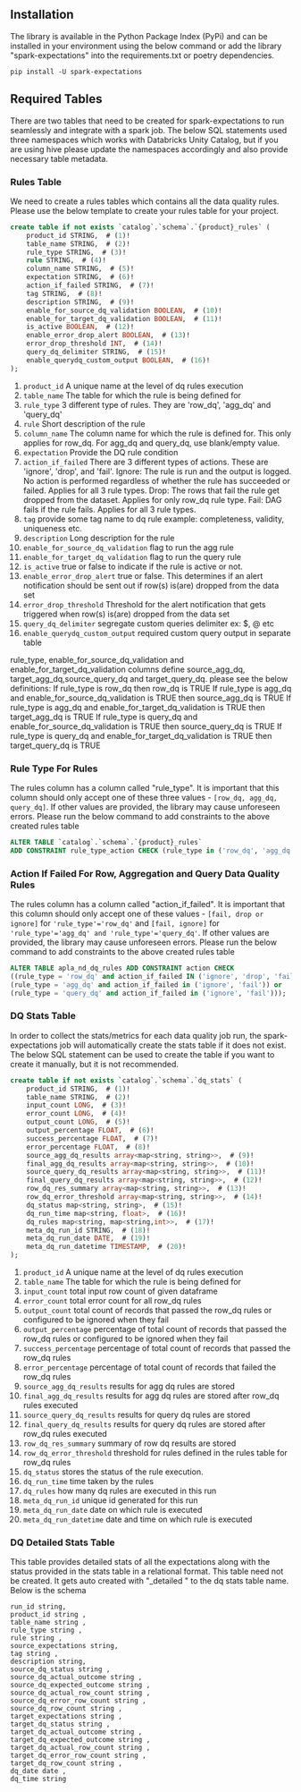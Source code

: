 ## Installation
The library is available in the Python Package Index (PyPi) and can be installed in your environment using the below command or 
 add the library "spark-expectations" into the requirements.txt or poetry dependencies.

```shell
pip install -U spark-expectations
```

## Required Tables

There are two tables that need to be created for spark-expectations to run seamlessly and integrate with a spark job.
The below SQL statements used three namespaces which works with Databricks Unity Catalog, but if you are using hive
please update the namespaces accordingly and also provide necessary table metadata.


### Rules Table

We need to create a rules tables which contains all the data quality rules. Please use the below template to create
your rules table for your project.

```sql
create table if not exists `catalog`.`schema`.`{product}_rules` (
    product_id STRING,  # (1)!
    table_name STRING,  # (2)!
    rule_type STRING,  # (3)!
    rule STRING,  # (4)!
    column_name STRING,  # (5)!
    expectation STRING,  # (6)!
    action_if_failed STRING,  # (7)!
    tag STRING,  # (8)!
    description STRING,  # (9)!
    enable_for_source_dq_validation BOOLEAN,  # (10)! 
    enable_for_target_dq_validation BOOLEAN,  # (11)!
    is_active BOOLEAN,  # (12)!
    enable_error_drop_alert BOOLEAN,  # (13)!
    error_drop_threshold INT,  # (14)!
    query_dq_delimiter STRING,  # (15)!
    enable_querydq_custom_output BOOLEAN,  # (16)!
);
```
1. `product_id` A unique name at the level of dq rules execution
2. `table_name` The table for which the rule is being defined for
3. `rule_type` 3 different type of rules. They are 'row_dq', 'agg_dq' and 'query_dq'
4. `rule` Short description of the rule 
5. `column_name` The column name for which the rule is defined for. This only applies for row_dq. For agg_dq and query_dq, use blank/empty value. 
6. `expectation` Provide the DQ rule condition 
7. `action_if_failed` There are 3 different types of actions. These are 'ignore', 'drop', and 'fail'. 
    Ignore: The rule is run and the output is logged. No action is performed regardless of whether the rule has succeeded or failed. Applies for all 3 rule types. 
    Drop: The rows that fail the rule get dropped from the dataset. Applies for only row_dq rule type.
    Fail: DAG fails if the rule fails. Applies for all 3 rule types.
8. `tag` provide some tag name to dq rule example:  completeness, validity, uniqueness etc. 
9. `description`  Long description for the rule
10. `enable_for_source_dq_validation` flag to run the agg rule
11. `enable_for_target_dq_validation` flag to run the query rule
12. `is_active` true or false to indicate if the rule is active or not. 
13. `enable_error_drop_alert` true or false. This determines if an alert notification should be sent out if row(s) is(are) dropped from the data set
14. `error_drop_threshold` Threshold for the alert notification that gets triggered when row(s) is(are) dropped from the data set
15. `query_dq_delimiter` segregate custom queries delimiter ex: $, @ etc
16. `enable_querydq_custom_output` required custom query output in separate table

rule_type, enable_for_source_dq_validation and enable_for_target_dq_validation columns define source_agg_dq, target_agg_dq,source_query_dq and target_query_dq. please see the below definitions:
If rule_type is row_dq then row_dq is TRUE
If rule_type is agg_dq and enable_for_source_dq_validation is TRUE then source_agg_dq is TRUE
If rule_type is agg_dq and enable_for_target_dq_validation is TRUE then target_agg_dq is TRUE
If rule_type is query_dq and enable_for_source_dq_validation is TRUE then source_query_dq is TRUE
If rule_type is query_dq and enable_for_target_dq_validation is TRUE then target_query_dq is TRUE

### Rule Type For Rules

The rules column has a column called "rule_type". It is important that this column should only accept one of 
these three values - `[row_dq, agg_dq, query_dq]`. If other values are provided, the library may cause unforeseen errors.
Please run the below command to add constraints to the above created rules table

```sql
ALTER TABLE `catalog`.`schema`.`{product}_rules` 
ADD CONSTRAINT rule_type_action CHECK (rule_type in ('row_dq', 'agg_dq', 'query_dq'));
```

### Action If Failed For Row, Aggregation and Query Data Quality Rules

The rules column has a column called "action_if_failed". It is important that this column should only accept one of 
these values - `[fail, drop or ignore]` for `'rule_type'='row_dq'` and `[fail, ignore]` for `'rule_type'='agg_dq' and 'rule_type'='query_dq'`. 
If other values are provided, the library may cause unforeseen errors.
Please run the below command to add constraints to the above created rules table

```sql
ALTER TABLE apla_nd_dq_rules ADD CONSTRAINT action CHECK 
((rule_type = 'row_dq' and action_if_failed IN ('ignore', 'drop', 'fail')) or 
(rule_type = 'agg_dq' and action_if_failed in ('ignore', 'fail')) or 
(rule_type = 'query_dq' and action_if_failed in ('ignore', 'fail')));
```

### DQ Stats Table

In order to collect the stats/metrics for each data quality job run, the spark-expectations job will
automatically create the stats table if it does not exist. The below SQL statement can be used to create the table
if you want to create it manually, but it is not recommended.

```sql
create table if not exists `catalog`.`schema`.`dq_stats` (
    product_id STRING,  # (1)!
    table_name STRING,  # (2)!
    input_count LONG,  # (3)!
    error_count LONG,  # (4)!
    output_count LONG,  # (5)!
    output_percentage FLOAT,  # (6)!
    success_percentage FLOAT,  # (7)!
    error_percentage FLOAT,  # (8)!
    source_agg_dq_results array<map<string, string>>,  # (9)!
    final_agg_dq_results array<map<string, string>>,  # (10)!
    source_query_dq_results array<map<string, string>>,  # (11)!
    final_query_dq_results array<map<string, string>>,  # (12)!
    row_dq_res_summary array<map<string, string>>,  # (13)!
    row_dq_error_threshold array<map<string, string>>,  # (14)!
    dq_status map<string, string>,  # (15)!
    dq_run_time map<string, float>,  # (16)!
    dq_rules map<string, map<string,int>>,  # (17)!
    meta_dq_run_id STRING,  # (18)!
    meta_dq_run_date DATE,  # (19)!
    meta_dq_run_datetime TIMESTAMP,  # (20)!
);
```
1. `product_id` A unique name at the level of dq rules execution
2. `table_name` The table for which the rule is being defined for
3. `input_count` total input row count of given dataframe
4. `error_count` total error count for all row_dq rules
5. `output_count` total count of records that passed the row_dq rules or configured to be ignored when they fail
6. `output_percentage` percentage of total count of records that passed the row_dq rules or configured to be ignored when they fail
7. `success_percentage` percentage of total count of records that passed the row_dq rules
8. `error_percentage` percentage of total count of records that failed the row_dq rules
9. `source_agg_dq_results` results for agg dq rules are stored
10. `final_agg_dq_results` results for agg dq rules are stored after row_dq rules executed
11. `source_query_dq_results` results for query dq rules are stored
12. `final_query_dq_results` results for query dq rules are stored after row_dq rules executed
13. `row_dq_res_summary` summary of row dq results are stored
14. `row_dq_error_threshold` threshold for rules defined in the rules table for row_dq rules
15. `dq_status`  stores the status of the rule execution.
16. `dq_run_time` time taken by the rules
17. `dq_rules` how many dq rules are executed in this run
18. `meta_dq_run_id` unique id generated for this run
19. `meta_dq_run_date` date on which rule is executed
20. `meta_dq_run_datetime` date and time on which rule is executed

### DQ Detailed Stats Table

This table provides detailed stats of all the expectations along with the status provided in the stats table in a relational format.
This table need not be created. It gets auto created with "_detailed " to the dq stats table name.
Below is the schema


```
run_id string,    
product_id string ,  
table_name string ,  
rule_type string ,  
rule string ,
source_expectations string,
tag string ,
description string,
source_dq_status string ,
source_dq_actual_outcome string ,
source_dq_expected_outcome string ,
source_dq_actual_row_count string ,
source_dq_error_row_count string ,
source_dq_row_count string ,
target_expectations string ,
target_dq_status string ,
target_dq_actual_outcome string ,
target_dq_expected_outcome string ,
target_dq_actual_row_count string ,
target_dq_error_row_count string ,
target_dq_row_count string ,
dq_date date ,
dq_time string
```